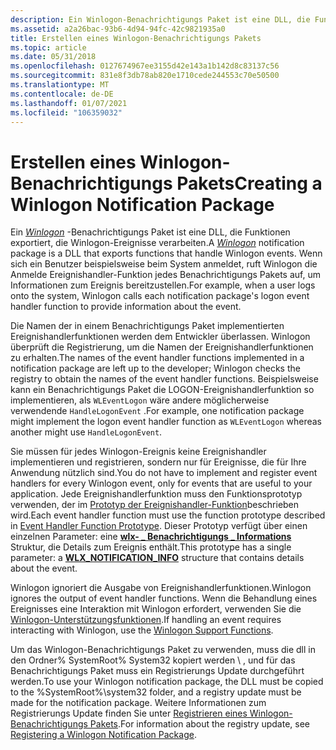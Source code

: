 ```yaml
---
description: Ein Winlogon-Benachrichtigungs Paket ist eine DLL, die Funktionen exportiert, die Winlogon-Ereignisse verarbeiten. Wenn sich ein Benutzer beispielsweise beim System anmeldet, ruft Winlogon die Anmelde Ereignishandler-Funktion jedes Benachrichtigungs Pakets auf, um Informationen zum Ereignis bereitzustellen.
ms.assetid: a2a26bac-93b6-4d94-94fc-42c9821935a0
title: Erstellen eines Winlogon-Benachrichtigungs Pakets
ms.topic: article
ms.date: 05/31/2018
ms.openlocfilehash: 0127674967ee3155d42e143a1b142d8c83137c56
ms.sourcegitcommit: 831e8f3db78ab820e1710cede244553c70e50500
ms.translationtype: MT
ms.contentlocale: de-DE
ms.lasthandoff: 01/07/2021
ms.locfileid: "106359032"
---
```

# <a name="creating-a-winlogon-notification-package"></a><span data-ttu-id="ace43-104">Erstellen eines Winlogon-Benachrichtigungs Pakets</span><span class="sxs-lookup"><span data-stu-id="ace43-104">Creating a Winlogon Notification Package</span></span>

<span data-ttu-id="ace43-105">Ein [*Winlogon*](/windows/desktop/SecGloss/w-gly) -Benachrichtigungs Paket ist eine DLL, die Funktionen exportiert, die Winlogon-Ereignisse verarbeiten.</span><span class="sxs-lookup"><span data-stu-id="ace43-105">A [*Winlogon*](/windows/desktop/SecGloss/w-gly) notification package is a DLL that exports functions that handle Winlogon events.</span></span> <span data-ttu-id="ace43-106">Wenn sich ein Benutzer beispielsweise beim System anmeldet, ruft Winlogon die Anmelde Ereignishandler-Funktion jedes Benachrichtigungs Pakets auf, um Informationen zum Ereignis bereitzustellen.</span><span class="sxs-lookup"><span data-stu-id="ace43-106">For example, when a user logs onto the system, Winlogon calls each notification package's logon event handler function to provide information about the event.</span></span>

<span data-ttu-id="ace43-107">Die Namen der in einem Benachrichtigungs Paket implementierten Ereignishandlerfunktionen werden dem Entwickler überlassen. Winlogon überprüft die Registrierung, um die Namen der Ereignishandlerfunktionen zu erhalten.</span><span class="sxs-lookup"><span data-stu-id="ace43-107">The names of the event handler functions implemented in a notification package are left up to the developer; Winlogon checks the registry to obtain the names of the event handler functions.</span></span> <span data-ttu-id="ace43-108">Beispielsweise kann ein Benachrichtigungs Paket die LOGON-Ereignishandlerfunktion so implementieren, als `WLEventLogon` wäre andere möglicherweise verwendende `HandleLogonEvent` .</span><span class="sxs-lookup"><span data-stu-id="ace43-108">For example, one notification package might implement the logon event handler function as `WLEventLogon` whereas another might use `HandleLogonEvent`.</span></span>

<span data-ttu-id="ace43-109">Sie müssen für jedes Winlogon-Ereignis keine Ereignishandler implementieren und registrieren, sondern nur für Ereignisse, die für Ihre Anwendung nützlich sind.</span><span class="sxs-lookup"><span data-stu-id="ace43-109">You do not have to implement and register event handlers for every Winlogon event, only for events that are useful to your application.</span></span> <span data-ttu-id="ace43-110">Jede Ereignishandlerfunktion muss den Funktionsprototyp verwenden, der im [Prototyp der Ereignishandler-Funktion](event-handler-function-prototype.md)beschrieben wird.</span><span class="sxs-lookup"><span data-stu-id="ace43-110">Each event handler function must use the function prototype described in [Event Handler Function Prototype](event-handler-function-prototype.md).</span></span> <span data-ttu-id="ace43-111">Dieser Prototyp verfügt über einen einzelnen Parameter: eine [**wlx- \_ Benachrichtigungs \_ Informations**](/windows/desktop/api/Winwlx/ns-winwlx-wlx_notification_info) Struktur, die Details zum Ereignis enthält.</span><span class="sxs-lookup"><span data-stu-id="ace43-111">This prototype has a single parameter: a [**WLX\_NOTIFICATION\_INFO**](/windows/desktop/api/Winwlx/ns-winwlx-wlx_notification_info) structure that contains details about the event.</span></span>

<span data-ttu-id="ace43-112">Winlogon ignoriert die Ausgabe von Ereignishandlerfunktionen.</span><span class="sxs-lookup"><span data-stu-id="ace43-112">Winlogon ignores the output of event handler functions.</span></span> <span data-ttu-id="ace43-113">Wenn die Behandlung eines Ereignisses eine Interaktion mit Winlogon erfordert, verwenden Sie die [Winlogon-Unterstützungsfunktionen](authentication-functions.md).</span><span class="sxs-lookup"><span data-stu-id="ace43-113">If handling an event requires interacting with Winlogon, use the [Winlogon Support Functions](authentication-functions.md).</span></span>

<span data-ttu-id="ace43-114">Um das Winlogon-Benachrichtigungs Paket zu verwenden, muss die dll in den Ordner% SystemRoot% System32 kopiert werden \\ , und für das Benachrichtigungs Paket muss ein Registrierungs Update durchgeführt werden.</span><span class="sxs-lookup"><span data-stu-id="ace43-114">To use your Winlogon notification package, the DLL must be copied to the %SystemRoot%\\system32 folder, and a registry update must be made for the notification package.</span></span> <span data-ttu-id="ace43-115">Weitere Informationen zum Registrierungs Update finden Sie unter [Registrieren eines Winlogon-Benachrichtigungs Pakets](registering-a-winlogon-notification-package.md).</span><span class="sxs-lookup"><span data-stu-id="ace43-115">For information about the registry update, see [Registering a Winlogon Notification Package](registering-a-winlogon-notification-package.md).</span></span>

 

 
